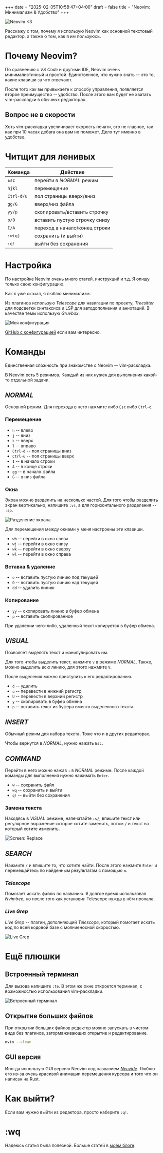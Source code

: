 +++
date = "2025-02-05T10:58:47+04:00"
draft = false
title = "Neovim: Минимализм & Удобство"
+++

![Neovim <3](/me/NeovimLove.png)

Расскажу о том, почему я использую Neovim как основной текстовый редактор, а также о том, как я им пользуюсь.

# Почему Neovim?

По сравнению с _VS Code_ и другими IDE, Neovim очень минималистичный и простой. Единственное, что нужно знать -- это то, какие клавиши за что отвечают.

После того как вы привыкаете к способу управления, появляется второе преимущество -- удобство. После этого вам будет не хватать vim-раскладки в обычных редакторах.

## Вопрос не в скорости

Хоть vim-раскладка увеличивает скорость печати, это не главное, так как при 10 часах дебага она вам не поможет. Дело тут именно в удобстве.

# Читщит для ленивых

|Команда   |Действие                            |
|----------|------------------------------------|
|`Esc`     |перейти в _NORMAL_ режим            |
|`hjkl`    |перемещение                         |
|`Ctrl-d/u`|пол страницы вверх/вниз             |
|`gg/G`    |вверх/низ файла                     |
|`yy/p`    |скопировать/вставить строчку        |
|`o/O`     |вставить пустую строчку снизу|сверху|
|`I/A`     |переход в начало/конец строки       |
|`:w(q)`   |сохранить (и выйти)                 |
|`:q!`     |выйти без сохранения                |

# Настройка

По настройке Neovim очень много статей, инструкций и т.д. Я опишу только свою конфигурацию.

Как я уже сказал, я люблю минимализм.

Из плагинов использую _Telescope_ для навигации по проекту, _Treesitter_ для подсветки синтаксиса и LSP для автодополнения и аннотаций. В качестве темы использую _Gruvbox_.

![Моя конфигурация](/me/NeovimConfig.png)

[GitHub с конфигурацией](https://github.com/georgiyozhegov/configuration/blob/master/nvim) если вам интересно.

# Команды

Единственная сложность при знакомстве с Neovim -- vim-раскладка.

В Neovim есть 5 режимов. Каждый из них нужен для выполнения какой-то отдельной задачи.

## _NORMAL_

Основной режим. Для перехода в него нажмите либо `Esc` либо `Ctrl-c`.

### Перемещение

- `h` -- влево
- `j` -- вниз
- `k` -- вверх
- `l` -- вправо
- `Ctrl-d` -- пол страницы вниз
- `Ctrl-u` -- пол страницы вверх
- `I` -- в начало строки
- `A` -- в конце строки
- `gg` -- в начало файла
- `G` -- в низ файла

### Окна

Экран можно разделить на несколько частей. Для того чтобы разделить экран вертикально, напишите `:vs`, а для горизонтального разделения -- `:sp`.

![Разделение экрана](/me/NeovimSplit.png)

Для перемещения между окнами у меня настроены эти клавиши.

- `wh` -- перейти в окно слева
- `wj` -- перейти в окно снизу
- `wk` -- перейти в окно сверху
- `wl` -- перейти в окно справа

### Вставка & удаление

- `o` -- вставить пустую линию под текущей
- `O` -- вставить пустую линию над текущей
- `dd` -- удалить линию

### Копирование

- `yy` -- скопировать линию в буфер обмена
- `p` -- вставить скопированное

При удалении чего-либо, удаленный текст копируется в буфер обмена.

## _VISUAL_

Позволяет выделять текст и манипулировать им.

Для того чтобы выделить текст, нажмите `v` в режиме _NORMAL_. Также, можно выделить всю линию, для этого нажмите `V`.

После выделения можно приступить к его редактированию.

- `d` -- удалить
- `u` -- перевести в нижний регистр
- `U` -- перевести в верхний регистр
- `y` -- скопировать в буфер обмена
- `p` -- вставить текст из буфера вместо выделенного текста.

## _INSERT_

Обычный режим для набора текста. Тоже что и в других редакторах.

Чтобы вернутся в _NORMAL_, нужно нажать `Esc`.

## _COMMAND_

Перейти в него можно нажав `:` в _NORMAL_ режиме. После каждой команды для выполнения нужно нажимать `Enter`.

- `w` -- сохранить файл
- `wq` -- сохранить и выйти
- `q!` -- выйти без сохранения

### Замена текста

Находясь в _VISUAL_ режиме, напечатайте `:s/`, впишите текст или регулярное выражение которое хотите заменить, потом `/` и текст на который хотите изменить.

![Screen: Replace](/me/NeovimReplace.png)

## _SEARCH_

Нажмите `/` и впишите то, что хотите найти. После этого нажмите `Enter` и перемещайтесь по найденным результатам с помощью `n`.

### _Telescope_

Помогает искать файлы по названию. Я долгое время использовал _Nvimtree_, но после того как установил Telescope нужда в нём пропала.

### _Live Grep_

_Live Grep_ -- плагин, дополняющий _Telescope_, который помогает искать код по всей кодовой базе с молниеносной скоростью.

![Live Grep](/me/NeovimLiveGrep.png)

# Ещё плюшки

## Встроенный терминал

Для вызова напишите `:te`. В этом же окне откроется терминал, с возможностью использования vim-раскладки.

![Встроенный терминал](/me/NeovimTerminal.png)

## Открытие больших файлов

При открытии больших файлов редактор можно запускать в чистом виде без плагинов, затормаживающих открытие и редактирование.

```sh
nvim --clean
```

## GUI версия

Иногда использую GUI версию Neovim под названием [_Neovide_](https://github.com/neovide/neovide). Люблю его из-за очень красивой анимации перемещения курсора и того что он написан на Rust.

# Как выйти?

Если вам нужно выйти из редактора, просто наберите `:q!`.

# :wq

Надеюсь статья была полезной. Больше статей в [моём блоге](https://t.me/thegblog).
